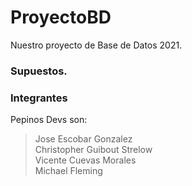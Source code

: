 # ProyectoBD
Nuestro proyecto de Base de Datos 2021.

### Supuestos.

### Integrantes
Pepinos Devs son:
>Jose Escobar Gonzalez  
>Christopher Guibout Strelow  
>Vicente Cuevas Morales  
>Michael Fleming  
